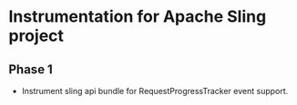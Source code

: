 # Instrumentation for Apache Sling project

## Phase 1

* Instrument sling api bundle for RequestProgressTracker event support.

